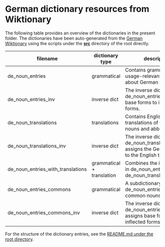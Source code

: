 # German dictionary resources from Wiktionary


The following table provides an overview of the dictionaries in the present folder.
The dictionaries have been auto-generated from the [German Wiktionary](https://de.wiktionary.org/wiki/Wiktionary:Hauptseite) using the scripts under the **[src](../src/)** directory of the root directly.

| filename | dictionary type | description |
| --- | --- | --- |
| de_noun_entries | grammatical | Contains grammatical and usage-relevant information about German nouns. |
| de_noun_entries_inv | inverse dict | The inverse dictionary to de_noun_entries; assigns base forms to inflected forms. |
| de_noun_translations | translations | Contains English translations of German nouns and abbreviations. |
| de_noun_translations_inv | inverse dict | The inverse dictionary to de_noun_translations; assigns the German words to the English translations. |
| de_noun_entries_with_translations | grammatical + translation | Combines the information in de_noun_entries and de_noun_translations. |
| de_noun_entries_commons | grammatical | A subdictionary of de_noun_entries containing common nouns only.
| de_noun_entries_commons_inv | inverse dict | The inverse dictionary to de_noun_entries_commons; assigns base forms to inflected forms. |

For the structure of the dictionary entries, see the [README.md under the root directory](../README.md).